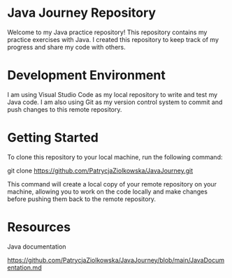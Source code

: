 # Java Journey Repository

Welcome to my Java practice repository! This repository contains my practice exercises with Java. I created this repository to keep track of my progress and share my code with others.

# Development Environment

I am using Visual Studio Code as my local repository to write and test my Java code. I am also using Git as my version control system to commit and push changes to this remote repository.

# Getting Started

To clone this repository to your local machine, run the following command:

git clone https://github.com/PatrycjaZiolkowska/JavaJourney.git

This command will create a local copy of your remote repository on your machine, allowing you to work on the code locally and make changes before pushing them back to the remote repository.

# Resources

Java documentation

https://github.com/PatrycjaZiolkowska/JavaJourney/blob/main/JavaDocumentation.md
